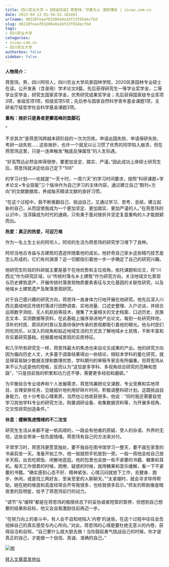 ```yaml
---
title: 四川农业大学->【研途风采】蒋思玮：守愚为上 深挖博采 | sicau.com.cn
date: 2023-04-13 01:34:52.181491
urlname: d0228feaaf83206e0a16f23f65decfbd
slug: d0228feaaf83206e0a16f23f65decfbd
tags: 
- 四川农业大学
categories:
- sicau.com.cn
- 四川农业大学
authorbox: false
sidebar: false
---
```

**人物简介：**

蒋思玮，男，四川阿坝人，四川农业大学风景园林学院，2020风景园林专业硕士在读。公开发表（含录用）学术论文8篇，先后获得研究生一等学业奖学金，二等学业奖学金，研究生国家奖学金，优秀研究成果奖学金；先后获得国家级专业奖项3项，省级奖项1项，校级奖项5项；先后参与国家自然科学青年基金课题1项，主研省厅级哲学社会科学基金课题3项。

**重构：挫折只是勇者更攀高峰的垫脚石**

“
<!--more-->
不求其次”是蒋思玮跨越本硕阶段的一次次历练。申请出国失败、申请保研失败、考研一战失败……这些挫折，也许一个就足以让习惯了优秀的同学陷入崩溃，但在蒋思玮这里，只是一连串触发“触底反弹属性”的人生际遇。

“好高骛远必然会摔得很惨，要更加坚定、踏实、严谨。”因此成功上岸硕士研究生后，蒋思玮就决定给自己定下“106”

的学习计划——也就是“一天十时，一周六天”的学习时间要求，按照“科研课题+学术论文+专业技能”三个版块作为自己学习的主体内容，通过建立自己“期刊+方向”的文献数据库，养成每天精读文献的良好习惯。

“在这个过程中，我不断推翻自己、挑战自己，又通过学习、思考、总结，建立起新的自己，从而促使我成为一个更加坚定、更加踏实、更加严谨的人。”在蒋思玮的认识中，当浮躁成为时代的通病，只有勇于面对挫折并坚定复盘重构的人才能脱颖而出。

**热爱：真正的热爱，可迎万难**

作为一名土生土长的阿坝人，阿坝的生活为蒋思玮的研究学习埋下了良种。

阿坝当地古寺庙与古建筑的遗迹伴随着他的成长。他好奇自己家乡这些精巧技艺是怎么形成的，它们有何渊源？这一切都指引着他一步一步确定了自己的研究兴趣。

他研究生阶段的科研就主要是基于在地优势和主位视角，依托课题和论文，将“川西北”作为研究区域，以“传统村落与乡土建筑”作为研究方向，关注地域文化景观与历史建筑遗产，开展传统村落景观物质要素表征与文化基因的关联性研究，以及地域乡土建筑遗产及聚落景观研究。

对于自己感兴趣的研究方向，蒋思玮一直身体力行地开展在地研究。他先后深入川西北嘉绒地区传统村落进行田野调查、实地测量、口述史整理、入户访谈，并结合运用数字测绘、无人机航拍等技术，搜集了大量相关的文史档案、口述历史、民族志文本、实测数据等资料，在此基础上循序渐进地产出论文。每到一处研究样地，淳朴的村民、原风的村景以及亟待保护传承的景观都吸引着他的眼光。他与村民们同吃同乐，以深入的视角和贴近地域生活的方式去了解地域乡土民情，不断丰富和夯实着研究基础，挖掘着地域景观的实质特征。

和几乎所有研究生一样，蒋思玮最大的焦虑也来自论文成果的产出。他的研究方向因为偏向历史人文，大多基于调查结果得出一些结论，相较本学科的量化研究，就显得容易缺少数据支撑和数理优势，学科期刊的审稿专家会有所偏重。但蒋思玮从来不认为这是他的短板，反而认为“这恰是多学科、多视角综合研究的范畴和思路”，“只是目前我的积累和功力还不够，需要更多经验和磨砺。”

为平衡综合专业培养和个人发展需求，蒋思玮兼顾论文课题、专业竞赛和实地项目，合理安排任务，见缝插针地利用好碎片时间，积极调整科研计划。这既挑战自身能力，也十分考验心理素质，当然也让他收获很多。他说：“同时我还需要自觉学习其他学科专业的研究方法，购置调研设备、收集数据资料等，为开展多视角、交叉性研究创造条件。”

**休息：缓解焦虑情绪的不二法宝**

研究生生活从来都不是一帆风顺的，一路会有他者的质疑、旁人的杂语、外界的无视，这些会带来一些负面情绪。蒋思玮有自己的方法来对付。

平常学习时，蒋思玮更愿意独处，要不独自在图书馆学习一整天，要不就在家里的书桌前坐一天。准备开始工作，他一般就把手机放到一旁。一般一周他会给自己放半天假，出去吃顿饭、闲散地逛逛。他的包里也会放一些不紧要的书籍、糖果和耳机。每天工作很累的时候，困倦、疑惑的时候，就用糖果和音乐缓解，看一下不紧要的书籍。“确实感到心态不好、精神紧张、心情沉闷就放下工作，去健身、跑步、休闲，或是找三两好友、至亲至爱的人聊聊天。”“太紧绷时，就会寻求导师帮助。她在她的维度和高度经常会开导我很多，也给我很多启示。”师友的帮助像是暗夜里的启明星，给予了蒋思玮前行的动力。

“调节”与“缓释”都是在蒋思玮的极限状态下的妥协或者短暂的暂停，但想到自己想要的结果和目标，他又会自我激励往前再迈一步。

“在努力向上的奋斗中，有人会不自知地陷入‘内卷’的迷局，在这个过程中往往会忽视掉自己的真实感受与内心所向。”对此，蒋思玮的心得是要杜绝无意义的内卷，获得自洽和自知，“自己要什么就大胆去做！当你鼓起勇气挑战自己的时候，你才是真正的自己，才能做一个自信、真诚、准确的自己。”

![图](https://news.sicau.edu.cn/__local/1/A2/A4/E50A48D26EBF799A1DAF2FAC496_55FAC8C8_76017.png)

[转入文章首发地址](https://news.sicau.edu.cn/info/1078/71762.htm)